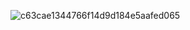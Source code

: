 ![c63cae1344766f14d9d184e5aafed065](https://user-images.githubusercontent.com/109821398/196277677-0fa0b2a4-6d2e-4e0c-ab20-b69b491baf3e.gif)
